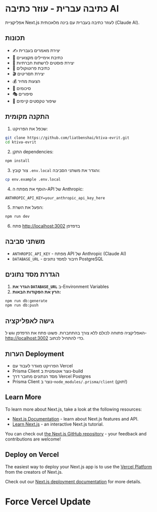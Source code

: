 # כתיבה עברית - עוזר כתיבה AI

אפליקציית Next.js לעוזר כתיבה בעברית עם בינה מלאכותית (Claude AI).

## תכונות

- ✍️ יצירת מאמרים בעברית
- 📧 כתיבת אימיילים מקצועיים
- 📱 יצירת פוסטים לרשתות חברתיות
- 📝 כתיבת פרוטוקולים
- 🎬 יצירת תסריטים
- 💰 הצעות מחיר
- 📖 סיכומים
- 🎭 סיפורים
- 🔧 שיפור טקסטים קיימים

## התקנה מקומית

1. שכפל את הפרויקט:
```bash
git clone https://github.com/liatbenshai/ktiva-evrit.git
cd ktiva-evrit
```

2. התקן dependencies:
```bash
npm install
```

3. צור קובץ `.env.local` והגדר את משתני הסביבה:
```bash
cp env.example .env.local
```

4. הוסף את מפתח ה-API של Anthropic:
```
ANTHROPIC_API_KEY=your_anthropic_api_key_here
```

5. הפעל את השרת:
```bash
npm run dev
```

6. פתח [http://localhost:3002](http://localhost:3002) בדפדפן

## משתני סביבה

- `ANTHROPIC_API_KEY` - מפתח API של Anthropic (Claude AI)
- `DATABASE_URL` - חיבור למסד נתונים PostgreSQL

## הגדרת מסד נתונים

1. **הגדר את `DATABASE_URL`** ב-Environment Variables
2. **הרץ את הפקודות הבאות:**
```bash
npm run db:generate
npm run db:push
```

## גישה לאפליקציה

האפליקציה פתוחה לכולם ללא צורך בהתחברות. פשוט פתח את הדפדפן וגש ל-[http://localhost:3002](http://localhost:3002) כדי להתחיל לכתוב.

## הערות Deployment

- הפרויקט מוגדר לעבוד עם Vercel
- Prisma Client נוצר אוטומטית ב-build
- מסד הנתונים מחובר דרך Vercel Postgres
- Prisma Client נוצר ב-`node_modules/.prisma/client` (תוקן!)

## Learn More

To learn more about Next.js, take a look at the following resources:

- [Next.js Documentation](https://nextjs.org/docs) - learn about Next.js features and API.
- [Learn Next.js](https://nextjs.org/learn) - an interactive Next.js tutorial.

You can check out [the Next.js GitHub repository](https://github.com/vercel/next.js) - your feedback and contributions are welcome!

## Deploy on Vercel

The easiest way to deploy your Next.js app is to use the [Vercel Platform](https://vercel.com/new?utm_medium=default-template&filter=next.js&utm_source=create-next-app&utm_campaign=create-next-app-readme) from the creators of Next.js.

Check out our [Next.js deployment documentation](https://nextjs.org/docs/app/building-your-application/deploying) for more details.
# Force Vercel Update
